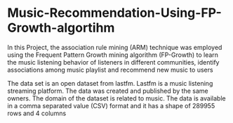 # Music-Recommendation-Using-FP-Growth-algortihm
In this Project, the association rule mining (ARM) technique was employed using the Frequent Pattern Growth mining algorithm (FP-Growth) to learn the music listening behavior of listeners in different communities, identify associations among music playlist and recommend new music to users

The data set is an open dataset from lastfm. Lastfm is a music listening streaming platform. The data was created and published by the same owners. The domain of the dataset is related to music. The data is available in a comma separated value (CSV) format and it has a shape of 289955 rows and 4 columns
